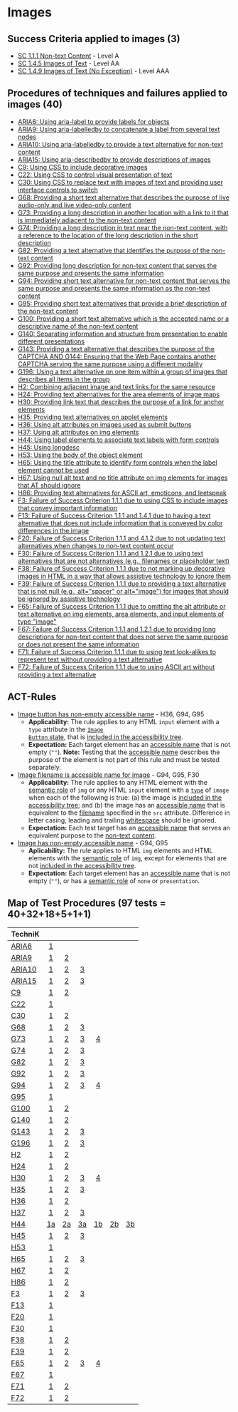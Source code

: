 # Images

## Success Criteria applied to images (3)

- [SC 1.1.1 Non-text Content](sc111.md) - Level A
- [SC 1.4.5 Images of Text](sc145.md) - Level AA
- [SC 1.4.9 Images of Text (No Exception)](sc149.md) - Level AAA

## Procedures of techniques and failures applied to images (40)

- [ARIA6: Using aria-label to provide labels for objects](aria6.md)
- [ARIA9: Using aria-labelledby to concatenate a label from several text nodes](aria9.md)
- [ARIA10: Using aria-labelledby to provide a text alternative for non-text content](aria10.md)
- [ARIA15: Using aria-describedby to provide descriptions of images](aria15.md)
- [C9: Using CSS to include decorative images](c9.md[)
- [C22: Using CSS to control visual presentation of text](c22.md)
- [C30: Using CSS to replace text with images of text and providing user interface controls to switch](c30.md)
- [G68: Providing a short text alternative that describes the purpose of live audio-only and live video-only content](g68.md)
- [G73: Providing a long description in another location with a link to it that is immediately adjacent to the non-text content](g73.md)
- [G74: Providing a long description in text near the non-text content, with a reference to the location of the long description in the short description](g74.md)
- [G82: Providing a text alternative that identifies the purpose of the non-text content](g82.md)
- [G92: Providing long description for non-text content that serves the same purpose and presents the same information](g92.md)
- [G94: Providing short text alternative for non-text content that serves the same purpose and presents the same information as the non-text content](g94.md)
- [G95: Providing short text alternatives that provide a brief description of the non-text content](g95.md)
- [G100: Providing a short text alternative which is the accepted name or a descriptive name of the non-text content](g100.md)
- [G140: Separating information and structure from presentation to enable different presentations](g140.md)
- [G143: Providing a text alternative that describes the purpose of the CAPTCHA AND G144: Ensuring that the Web Page contains another CAPTCHA serving the same purpose using a different modality](g143.md)
- [G196: Using a text alternative on one item within a group of images that describes all items in the group](g196.md)
- [H2: Combining adjacent image and text links for the same resource](h2.md)
- [H24: Providing text alternatives for the area elements of image maps](h24.md)
- [H30: Providing link text that describes the purpose of a link for anchor elements](h30.md)
- [H35: Providing text alternatives on applet elements](h35.md)
- [H36: Using alt attributes on images used as submit buttons](h36.md)
- [H37: Using alt attributes on img elements](h37.md)
- [H44: Using label elements to associate text labels with form controls](h44.md)
- [H45: Using longdesc](h45.md)
- [H53: Using the body of the object element](h53.md)
- [H65: Using the title attribute to identify form controls when the label element cannot be used](h65.md)
- [H67: Using null alt text and no title attribute on img elements for images that AT should ignore](h67.md)
- [H86: Providing text alternatives for ASCII art, emoticons, and leetspeak](h86.md)
- [F3: Failure of Success Criterion 1.1.1 due to using CSS to include images that convey important information](f3.md)
- [F13: Failure of Success Criterion 1.1.1 and 1.4.1 due to having a text alternative that does not include information that is conveyed by color differences in the image](f13.md)
- [F20: Failure of Success Criterion 1.1.1 and 4.1.2 due to not updating text alternatives when changes to non-text content occur](f20.md)
- [F30: Failure of Success Criterion 1.1.1 and 1.2.1 due to using text alternatives that are not alternatives (e.g., filenames or placeholder text)](f30.md)
- [F38: Failure of Success Criterion 1.1.1 due to not marking up decorative images in HTML in a way that allows assistive technology to ignore them](f38.md)
- [F39: Failure of Success Criterion 1.1.1 due to providing a text alternative that is not null (e.g., alt="spacer" or alt="image") for images that should be ignored by assistive technology](f39.md)
- [F65: Failure of Success Criterion 1.1.1 due to omitting the alt attribute or text alternative on img elements, area elements, and input elements of type "image"](f65.md)
- [F67: Failure of Success Criterion 1.1.1 and 1.2.1 due to providing long descriptions for non-text content that does not serve the same purpose or does not present the same information](f67.md)
- [F71: Failure of Success Criterion 1.1.1 due to using text look-alikes to represent text without providing a text alternative](f71.md)
- [F72: Failure of Success Criterion 1.1.1 due to using ASCII art without providing a text alternative](f72.md)

## ACT-Rules

- [Image button has non-empty accessible name](https://act-rules.github.io/rules/59796f) - H36, G94, G95
  - **Applicability:** The rule applies to any HTML <code>input</code> element with a <code>type</code> attribute in the <a href="https://html.spec.whatwg.org/#image-button-state-(type=image)"><code>Image Button</code> state</a>, that is <a href="https://act-rules.github.io/rules/59796f#included-in-the-accessibility-tree" title="Definition of included in the accessibility tree">included in the accessibility tree</a>.
  - **Expectation:** Each target element has an <a href="#accessible-name" title="Definition of accessible name">accessible name</a> that is not empty (<code>""</code>). <strong>Note:</strong> Testing that the <a href="#accessible-name" title="Definition of accessible name">accessible name</a> describes the purpose of the element is not part of this rule and must be tested separately.
- [Image filename is accessible name for image](https://act-rules.github.io/rules/9eb3f6) - G94, G95, F30
  - **Applicability:** The rule applies to any HTML element with the <a href="https://act-rules.github.io/rules/9eb3f6#semantic-role" title="Definition of semantic role">semantic role</a> of <code>img</code> or any HTML <code>input</code> element with a <a href="https://html.spec.whatwg.org/#states-of-the-type-attribute"><code>type</code></a> of <code>image</code> when each of the following is true: (a) the image is <a href="https://act-rules.github.io/rules/9eb3f6#included-in-the-accessibility-tree" title="Definition of included in the accessibility tree">included in the accessibility tree</a>; and (b) the image has an <a href="https://act-rules.github.io/rules/9eb3f6#accessible-name" title="Definition of accessible name">accessible name</a> that is equivalent to the <a href="https://act-rules.github.io/rules/9eb3f6#filename" title="Definition of filename">filename</a> specified in the <code>src</code> attribute. Difference in letter casing, leading and trailing <a href="https://act-rules.github.io/rules/9eb3f6#whitespace" title="Definition of whitespace">whitespace</a> should be ignored.
  - **Expectation:** Each test target has an <a href="#accessible-name" title="Definition of accessible name">accessible name</a> that serves an equivalent purpose to the <a href="https://www.w3.org/TR/WCAG21/#dfn-non-text-content">non-text content</a>.
- [Image has non-empty accessible name](https://act-rules.github.io/rules/23a2a8) - G94, G95
  - **Aplicability:** The rule applies to HTML <code class="language-text">img</code> elements and HTML elements with the <a href="https://act-rules.github.io/rules/23a2a8#semantic-role" title="Definition of semantic role">semantic role</a> of <code class="language-text">img</code>, except for elements that are not <a href="https://act-rules.github.io/rules/23a2a8#included-in-the-accessibility-tree" title="Definition of included in the accessibility tree">included in the accessibility tree</a>.
  - **Expectation:** Each target element has an <a href="https://act-rules.github.io/rules/23a2a8#accessible-name" title="Definition of accessible name">accessible name</a> that is not empty (<code class="language-text">""</code>), or has a <a href="https://act-rules.github.io/rules/23a2a8#semantic-role" title="Definition of semantic role">semantic role</a> of <code class="language-text">none</code> or <code class="language-text">presentation</code>.
  



## Map of Test Procedures (97 tests = 40+32+18+5+1+1)

| TechniK |     |     |     |     |     |     |
| ------- | :-: | :-: | :-: | :-: | :-: | :-: |
| [ARIA6](aria6.md) | [1](aria6.md#n1 "ARIA6") ||||||
| [ARIA9](aria9.md) | [1](aria9.md#n1 "ARIA9") | [2](aria9.md#n2 "ARIA9") |||||
| [ARIA10](aria10.md) | [1](aria10.md#n1 "ARIA10") | [2](aria10.md#n2 "ARIA10") | [3](aria10.md#n3 "ARIA10") ||||
| [ARIA15](aria15.md) | [1](aria15.md#n1 "ARIA15") | [2](aria15.md#n2 "ARIA15") | [3](aria15.md#n3 "ARIA15") ||||
| [C9](c9.md) | [1](c9.md#n1 "C9") | [2](c9.md#n2 "C9") |||||
| [C22](c22.md) | [1](c22.md#n1 "C22") ||||||
| [C30](c30.md) | [1](c30.md#n1 "C30") | [2](c30.md#n2 "C30") |||||
| [G68](g68.md) | [1](g68.md#n1 "G68") | [2](g68.md#n2 "G68") | [3](g68.md#n3 "G68") ||||
| [G73](g73.md) | [1](g73.md#n1 "G73") | [2](g73.md#n2 "G73") | [3](g73.md#n3 "G73") | [4](g73.md#n4 "G73") |||
| [G74](g74.md) | [1](g74.md#n1 "G74") | [2](g74.md#n2 "G74") | [3](g74.md#n3 "G74") ||||
| [G82](g82.md) | [1](g82.md#n1 "G82") | [2](g82.md#n2 "G82") | [3](g82.md#n3 "G82") ||||
| [G92](g92.md) | [1](g92.md#n1 "G92") | [2](g92.md#n2 "G92") | [3](g92.md#n3 "G92") ||||
| [G94](g94.md) | [1](g94.md#n1 "G94") | [2](g94.md#n2 "G94") | [3](g94.md#n3 "G94") | [4](g94.md#n4 "G94") |||
| [G95](g95.md) | [1](g95.md#n1 "G95") ||||||
| [G100](g100.md) | [1](g100.md#n1 "G100") | [2](g100.md#n2 "G100") |||||
| [G140](g140.md) | [1](g140.md#n1 "G140") | [2](g140.md#n2 "G140") |||||
| [G143](g143.md) | [1](g143.md#n1 "G143") | [2](g143.md#n2 "G143") | [3](g143.md#n3 "G143") ||||
| [G196](g196.md) | [1](g196.md#n1 "G196") | [2](g196.md#n2 "G196") | [3](g196.md#n3 "G196") ||||
| [H2](h2.md) | [1](h2.md#n1 "H2") | [2](h2.md#n2 "H2") |||||
| [H24](h24.md) | [1](h24.md#n1 "H24") | [2](h24.md#n2 "H24") |||||
| [H30](h30.md) | [1](h30.md#n1 "H30") | [2](h30.md#n2 "H30") | [3](h30.md#n3 "H30") | [4](h30.md#n4 "H30") |||
| [H35](h35.md) | [1](h35.md#n1 "H35") | [2](h35.md#n2 "H35") | [3](h35.md#n3 "H35") ||||
| [H36](h36.md) | [1](h36.md#n1 "H36") | [2](h36.md#n2 "H36") |||||
| [H37](h37.md) | [1](h37.md#n1 "H37") | [2](h37.md#n2 "H37") | [3](h37.md#n3 "H37") ||||
| [H44](h44.md) | [1a](h44.md#n1a "H44") | [2a](h44.md#n2a "H44") | [3a](h44.md#n3a "H44") | [1b](h44.md#n1b "H44") | [2b](h44.md#n2b "H44") | [3b](h44.md#n3b "H44") |
| [H45](h45.md) | [1](h45.md#n1 "H45") | [2](h45.md#n2 "H45") | [3](h45.md#n3 "H45") ||||
| [H53](h53.md) | [1](h53.md#n1 "H53") ||||||
| [H65](h65.md) | [1](h65.md#n1 "H65") | [2](h65.md#n2 "H65") | [3](h65.md#n3 "H65") ||||
| [H67](h67.md) | [1](h67.md#n1 "H67") | [2](h67.md#n2 "H67") |||||
| [H86](h86.md) | [1](h86.md#n1 "H86") | [2](h86.md#n2 "H86") |||||
| [F3](f3.md) | [1](f3.md#n1 "F3") | [2](f3.md#n2 "F3") | [3](f3.md#n3 "F3") ||||
| [F13](f13.md) | [1](f13.md#n1 "F13") ||||||
| [F20](f20.md) | [1](f20.md#n1 "F20") ||||||
| [F30](f30.md) | [1](f30.md#n1 "F30") ||||||
| [F38](f38.md) | [1](f38.md#n1 "F38") | [2](f38.md#n2 "F38") |||||
| [F39](f39.md) | [1](f39.md#n1 "F39") | [2](f39.md#n2 "F39") |||||
| [F65](f65.md) | [1](f65.md#n1 "F65") | [2](f65.md#n2 "F65") | [3](f65.md#n3 "F65") | [4](f65.md#n4 "F65") |||
| [F67](f67.md) | [1](f67.md#n1 "F67") ||||||
| [F71](f71.md) | [1](f71.md#n1 "F71") | [2](f71.md#n2 "F71") |||||
| [F72](f72.md) | [1](f72.md#n1 "F72") | [2](f72.md#n2 "F72") |||||
